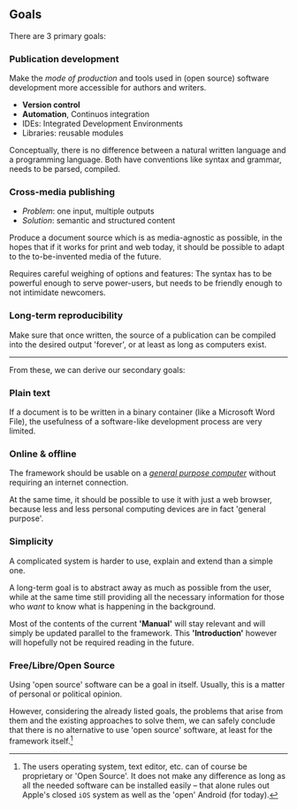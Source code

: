 ## Goals


There are 3 primary goals:

### Publication development

Make the *mode of production* and tools used in (open source) software development 
more accessible for authors and writers.

- **Version control** 
- **Automation**, Continuos integration
- IDEs: Integrated Development Environments
- Libraries: reusable modules

Conceptually, there is no difference between a natural written language and a programming language. 
Both have conventions like syntax and grammar, needs to be parsed, compiled.


### Cross-media publishing

- *Problem*: one input, multiple outputs
- *Solution*: semantic and structured content

Produce a document source which is as media-agnostic as possible, in the hopes
that if it works for print and web today, it should be possible to adapt
to the to-be-invented media of the future.

Requires careful weighing of options and features: The syntax has to be powerful enough to serve power-users, but needs to be friendly enough to not intimidate newcomers.

### Long-term reproducibility

Make sure that once written, the source of a publication can be compiled into the desired output 'forever', 
or at least as long as computers exist.

---

From these, we can derive our secondary goals:

### Plain text

If a document is to be written in a binary container (like a Microsoft Word File), 
the usefulness of a software-like development process are very limited.

### Online & offline

The framework should be usable on a [*general purpose computer*](https://en.wikipedia.org/wiki/Turing_machine) without requiring an internet connection.

At the same time, it should be possible to use it 
with just a web browser, because less and less personal computing devices are in fact 'general purpose'.

### Simplicity

A complicated system is harder to use, explain and extend than a simple one.

A long-term goal is to abstract away as much as possible from the user, 
while at the same time still providing all the necessary information 
for those who *want* to know what is happening in the background.

Most of the contents of the current **'Manual'** will stay relevant 
and will simply be updated parallel to the framework. 
This **'Introduction'** however will hopefully not be required reading in the future.


### Free/Libre/Open Source

Using 'open source' software can be a goal in itself. Usually, this is a matter of personal or political opinion. 

However, considering the already listed goals, the problems that arise from them and the existing approaches to solve them, we can safely conclude that there is no alternative to use 'open source' software, at least for the framework itself.[^fn-usersoft]

[^fn-usersoft]: The users operating system, text editor, etc. can of course be proprietary or 'Open Source'.
It does not make any difference as long as all the needed software can be installed easily – that alone rules out Apple's closed `iOS` system as well as the 'open' Android (for today).

<!-- 
!["Open Source All The Things" *([internet meme][flossmeme])*](../_stash/open-source-all-the-things.jpg)

[flossmeme]: http://thinkahol.wordpress.com/2012/04/05/open-source-all-the-things-free-energy-and-free-information-for-a-free-people/ 
-->

